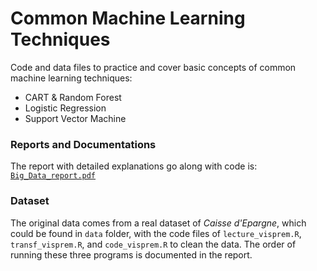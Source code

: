 # Common Machine Learning Techniques

Code and data files to practice and cover basic concepts of common machine learning techniques: 

* CART & Random Forest
* Logistic Regression
* Support Vector Machine

### Reports and Documentations
The report with detailed explanations go along with code is: [`Big_Data_report.pdf`](https://github.com/maianhdang/basic_machine_learning/blob/master/Big_Data_report.pdf)

### Dataset
The original data comes from a real dataset of *Caisse d'Epargne*, which could be found in `data` folder, with the code files of `lecture_visprem.R`, `transf_visprem.R`, and `code_visprem.R` to clean the data. 
The order of running these three programs is documented in the report. 
